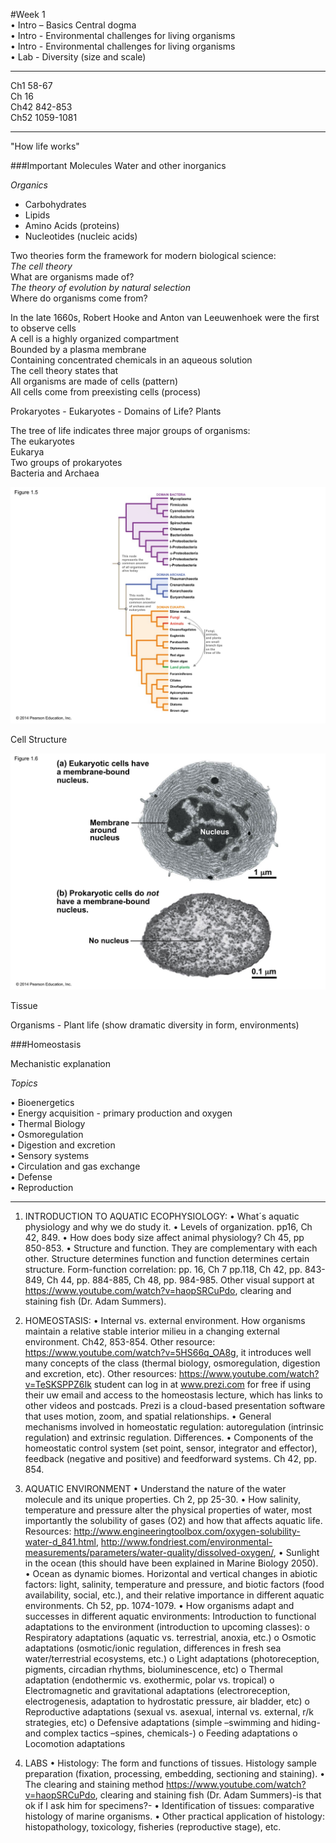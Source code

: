 #Week 1    
• Intro – Basics Central dogma    
• Intro - Environmental challenges for living organisms     
• Intro - Environmental challenges for living organisms      
• Lab - Diversity (size and scale)       

---
Ch1 58-67     
Ch 16      
Ch42 842-853      
Ch52 1059-1081       

---

"How life works"   


###Important Molecules
Water and other inorganics

*Organics*

- Carbohydrates
- Lipids
- Amino Acids (proteins)
- Nucleotides (nucleic acids)    


Two theories form the framework for modern biological science:     
*The cell theory*     
What are organisms made of?         
*The theory of evolution by natural selection*           
Where do organisms come from?       


In the late 1660s, Robert Hooke and Anton van Leeuwenhoek were the first to observe cells      
A cell is a highly organized compartment     
Bounded by a plasma membrane       
Containing concentrated chemicals in an aqueous solution     
The cell theory states that      
All organisms are made of cells (pattern)     
All cells come from preexisting cells (process)      





Prokaryotes - Eukaryotes - Domains of Life? Plants 

The tree of life indicates three major groups of organisms:         
The eukaryotes        
Eukarya        
Two groups of prokaryotes         
Bacteria and Archaea        

![tol](./w1_media/tol.jpg)

Cell Structure

![eukcell](./w1_media/euk-pro.jpg)

Tissue 

Organisms - Plant life (show dramatic diversity in form, environments) 




###Homeostasis

Mechanistic explanation


_Topics_
   
• Bioenergetics     
• Energy acquisition - primary production and oxygen       
• Thermal Biology    
• Osmoregulation        
• Digestion and excretion    
• Sensory systems    
• Circulation and gas exchange    
• Defense   
• Reproduction    



********************************************************************************************************************
1. INTRODUCTION TO AQUATIC ECOPHYSIOLOGY:
•	What´s aquatic physiology and why we do study it.
•	Levels of organization. pp16, Ch 42, 849.
•	How does body size affect animal physiology? Ch 45, pp 850-853.
•	Structure and function. They are complementary with each other. Structure determines function and function determines certain structure. Form-function correlation: pp. 16, Ch 7 pp.118, Ch 42, pp. 843-849, Ch 44, pp. 884-885, Ch 48, pp. 984-985. Other visual support at https://www.youtube.com/watch?v=haopSRCuPdo, clearing and staining fish (Dr. Adam Summers).


2. HOMEOSTASIS:
•	Internal vs. external environment. How organisms maintain a relative stable interior milieu in a changing external environment. Ch42, 853-854. Other resource: https://www.youtube.com/watch?v=5HS66q_OA8g, it introduces well many concepts of the class (thermal biology, osmoregulation, digestion and excretion, etc). Other resources: https://www.youtube.com/watch?v=TeSKSPPZ6Ik student can log in at www.prezi.com for free if using their uw email and access to the homeostasis lecture, which has links to other videos and postcads. Prezi is a cloud-based presentation software that uses motion, zoom, and spatial relationships. 
•	General mechanisms involved in homeostatic regulation: autoregulation (intrinsic regulation) and extrinsic regulation. Differences.
•	Components of the homeostatic control system (set point, sensor, integrator and effector), feedback (negative and positive) and feedforward systems. Ch 42, pp. 854.

3. AQUATIC ENVIRONMENT
•	Understand the nature of the water molecule and its unique properties. Ch 2, pp 25-30.
•	How salinity, temperature and pressure alter the physical properties of water, most importantly the solubility of gases (O2) and how that affects aquatic life. Resources: http://www.engineeringtoolbox.com/oxygen-solubility-water-d_841.html, http://www.fondriest.com/environmental-measurements/parameters/water-quality/dissolved-oxygen/,
•	Sunlight in the ocean (this should have been explained in Marine Biology 2050).
•	Ocean as dynamic biomes. Horizontal and vertical changes in abiotic factors: light, salinity, temperature and pressure, and biotic factors (food availability, social, etc.), and their relative importance in different aquatic environments. Ch 52, pp. 1074-1079. 
•	How organisms adapt and successes in different aquatic environments: Introduction to functional adaptations to the environment (introduction to upcoming classes):
o	Respiratory adaptations (aquatic vs. terrestrial, anoxia, etc.)
o	Osmotic adaptations (osmotic/ionic regulation, differences in fresh sea water/terrestrial ecosystems, etc.)
o	Light adaptations (photoreception, pigments, circadian rhythms, bioluminescence, etc)
o	Thermal adaptation (endothermic vs. exothermic, polar vs. tropical)
o	Electromagnetic and gravitational adaptations (electroreception, electrogenesis, adaptation to hydrostatic pressure, air bladder, etc)
o	Reproductive adaptations (sexual vs. asexual, internal vs. external, r/k strategies, etc)
o	Defensive adaptations (simple –swimming and hiding- and complex tactics –spines, chemicals-)
o	Feeding adaptations 
o	Locomotion adaptations

3. LABS
•	Histology: The form and functions of tissues. Histology sample preparation (fixation, processing, embedding, sectioning and staining).
•	The clearing and staining method https://www.youtube.com/watch?v=haopSRCuPdo, clearing and staining fish (Dr. Adam Summers)-is that ok if I ask him for specimens?-
•	Identification of tissues: comparative histology of marine organisms.
•	Other practical application of histology: histopathology, toxicology, fisheries (reproductive stage), etc. 


